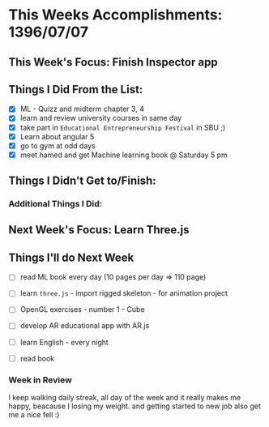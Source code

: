 # This Weeks Accomplishments: 1396/07/07

## This Week's Focus: Finish Inspector app

## Things I Did From the List:

- [x] ML - Quizz and midterm chapter 3, 4
- [x] learn and review university courses in same day
- [x] take part in `Educational Entrepreneurship Festival` in SBU ;)
- [x] Learn about angular 5
- [x] go to gym at odd days
- [x] meet hamed and get Machine learning book @ Saturday 5 pm

## Things I Didn't Get to/Finish:

### Additional Things I Did:


## Next Week's Focus: Learn Three.js

## Things I'll do Next Week

- [ ] read ML book every day (10 pages per day => 110 page)
- [ ] learn `three.js` - import rigged skeleton - for animation project
- [ ] OpenGL exercises - number 1 - Cube
- [ ] develop AR educational app with AR.js
- [ ] learn English - every night
- [ ] read book 


### Week in Review

I keep walking daily streak, all day of the week and it really makes me happy, beacause I losing my weight. and getting started to new job also get me a nice fell :)
